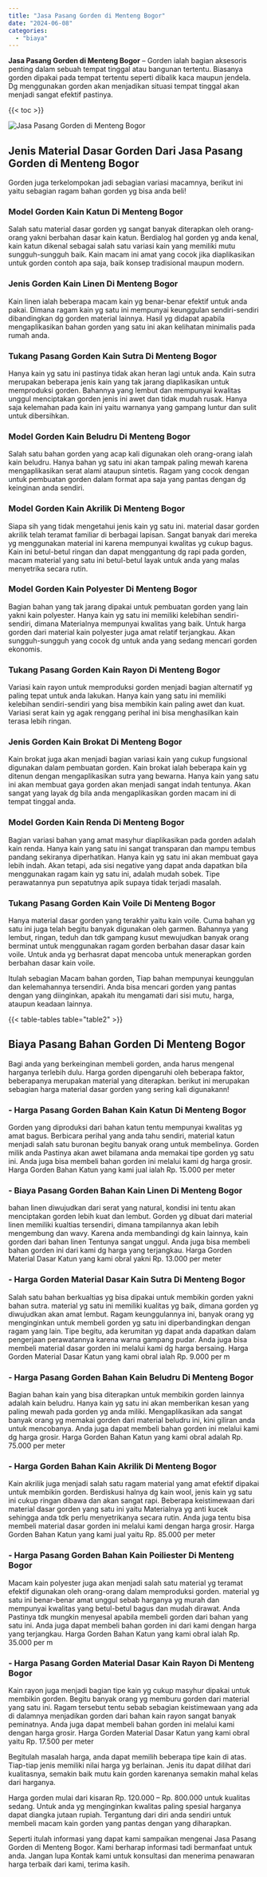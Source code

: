 ```yaml
---
title: "Jasa Pasang Gorden di Menteng Bogor"
date: "2024-06-08"
categories: 
  - "biaya"
---
```


**Jasa Pasang Gorden di Menteng Bogor** – Gorden ialah bagian aksesoris penting dalam sebuah tempat tinggal atau bangunan tertentu. Biasanya gorden dipakai pada tempat tertentu seperti dibalik kaca maupun jendela. Dg menggunakan gorden akan menjadikan situasi tempat tinggal akan menjadi sangat efektif pastinya.

{{< toc >}}

![Jasa Pasang Gorden di Menteng Bogor](/images/pasang-gorden-murah07.png)

## Jenis Material Dasar Gorden Dari Jasa Pasang Gorden di Menteng Bogor

Gorden juga terkelompokan jadi sebagian variasi macamnya, berikut ini yaitu sebagian ragam bahan gorden yg bisa anda beli!

### Model Gorden Kain Katun Di Menteng Bogor

Salah satu material dasar gorden yg sangat banyak diterapkan oleh orang-orang yakni berbahan dasar kain katun. Berdialog hal gorden yg anda kenal, kain katun dikenal sebagai salah satu variasi kain yang memiliki mutu sungguh-sungguh baik. Kain macam ini amat yang cocok jika diaplikasikan untuk gorden contoh apa saja, baik konsep tradisional maupun modern.

### Jenis Gorden Kain Linen Di Menteng Bogor

Kain linen ialah beberapa macam kain yg benar-benar efektif untuk anda pakai. Dimana ragam kain yg satu ini mempunyai keunggulan sendiri-sendiri dibandingkan dg gorden material lainnya. Hasil yg didapat apabila mengaplikasikan bahan gorden yang satu ini akan kelihatan minimalis pada rumah anda.

### Tukang Pasang Gorden Kain Sutra Di Menteng Bogor

Hanya kain yg satu ini pastinya tidak akan heran lagi untuk anda. Kain sutra merupakan beberapa jenis kain yang tak jarang diaplikasikan untuk memproduksi gorden. Bahannya yang lembut dan mempunyai kwalitas unggul menciptakan gorden jenis ini awet dan tidak mudah rusak. Hanya saja kelemahan pada kain ini yaitu warnanya yang gampang luntur dan sulit untuk dibersihkan.

### Model Gorden Kain Beludru Di Menteng Bogor

Salah satu bahan gorden yang acap kali digunakan oleh orang-orang ialah kain beludru. Hanya bahan yg satu ini akan tampak paling mewah karena mengaplikasikan serat alami ataupun sintetis. Ragam yang cocok dengan untuk pembuatan gorden dalam format apa saja yang pantas dengan dg keinginan anda sendiri.

### Model Gorden Kain Akrilik Di Menteng Bogor

Siapa sih yang tidak mengetahui jenis kain yg satu ini. material dasar gorden akrilik telah teramat familiar di berbagai lapisan. Sangat banyak dari mereka yg menggunakan material ini karena mempunyai kwalitas yg cukup bagus. Kain ini betul-betul ringan dan dapat menggantung dg rapi pada gorden, macam material yang satu ini betul-betul layak untuk anda yang malas menyetrika secara rutin.

### Model Gorden Kain Polyester Di Menteng Bogor

Bagian bahan yang tak jarang dipakai untuk pembuatan gorden yang lain yakni kain polyester. Hanya kain yg satu ini memiliki kelebihan sendiri-sendiri, dimana Materialnya mempunyai kwalitas yang baik. Untuk harga gorden dari material kain polyester juga amat relatif terjangkau. Akan sungguh-sungguh yang cocok dg untuk anda yang sedang mencari gorden ekonomis.

### Tukang Pasang Gorden Kain Rayon Di Menteng Bogor

Variasi kain rayon untuk memproduksi gorden menjadi bagian alternatif yg paling tepat untuk anda lakukan. Hanya kain yang satu ini memiliki kelebihan sendiri-sendiri yang bisa membikin kain paling awet dan kuat. Variasi serat kain yg agak renggang perihal ini bisa menghasilkan kain terasa lebih ringan.

### Jenis Gorden Kain Brokat Di Menteng Bogor

Kain brokat juga akan menjadi bagian variasi kain yang cukup fungsional digunakan dalam pembuatan gorden. Kain brokat ialah beberapa kain yg ditenun dengan mengaplikasikan sutra yang bewarna. Hanya kain yang satu ini akan membuat gaya gorden akan menjadi sangat indah tentunya. Akan sangat yang layak dg bila anda mengaplikasikan gorden macam ini di tempat tinggal anda.

### Model Gorden Kain Renda Di Menteng Bogor

Bagian variasi bahan yang amat masyhur diaplikasikan pada gorden adalah kain renda. Hanya kain yang satu ini sangat transparan dan mampu tembus pandang sekiranya diperhatikan. Hanya kain yg satu ini akan membuat gaya lebih indah. Akan tetapi, ada sisi negative yang dapat anda dapatkan bila menggunakan ragam kain yg satu ini, adalah mudah sobek. Tipe perawatannya pun sepatutnya apik supaya tidak terjadi masalah.

### Tukang Pasang Gorden Kain Voile Di Menteng Bogor

Hanya material dasar gorden yang terakhir yaitu kain voile. Cuma bahan yg satu ini juga telah begitu banyak digunakan oleh garmen. Bahannya yang lembut, ringan, teduh dan tdk gampang kusut mewujudkan banyak orang berminat untuk menggunakan ragam gorden berbahan dasar dasar kain voile. Untuk anda yg berhasrat dapat mencoba untuk menerapkan gorden berbahan dasar kain voile.

Itulah sebagian Macam bahan gorden, Tiap bahan mempunyai keunggulan dan kelemahannya tersendiri. Anda bisa mencari gorden yang pantas dengan yang diinginkan, apakah itu mengamati dari sisi mutu, harga, ataupun keadaan lainnya.

{{< table-tables table="table2" >}}

## Biaya Pasang Bahan Gorden Di Menteng Bogor

Bagi anda yang berkeinginan membeli gorden, anda harus mengenal harganya terlebih dulu. Harga gorden dipengaruhi oleh beberapa faktor, beberapanya merupakan material yang diterapkan. berikut ini merupakan sebagian harga material dasar gorden yang sering kali digunakann!

### \- Harga Pasang Gorden Bahan Kain Katun Di Menteng Bogor

Gorden yang diproduksi dari bahan katun tentu mempunyai kwalitas yg amat bagus. Berbicara perihal yang anda tahu sendiri, material katun menjadi salah satu buronan begitu banyak orang untuk membelinya. Gorden milik anda Pastinya akan awet bilamana anda memakai tipe gorden yg satu ini. Anda juga bisa membeli bahan gorden ini melalui kami dg harga grosir. Harga Gorden Bahan Katun yang kami jual ialah Rp. 15.000 per meter

### \- Biaya Pasang Gorden Bahan Kain Linen Di Menteng Bogor

bahan linen diwujudkan dari serat yang natural, kondisi ini tentu akan menciptakan gorden lebih kuat dan lembut. Gorden yg dibuat dari material linen memiliki kualtias tersendiri, dimana tampilannya akan lebih mengembung dan wavy. Karena anda membandingi dg kain lainnya, kain gorden dari bahan linen Tentunya sangat unggul. Anda juga bisa membeli bahan gorden ini dari kami dg harga yang terjangkau. Harga Gorden Material Dasar Katun yang kami obral yakni Rp. 13.000 per meter

### \- Harga Gorden Material Dasar Kain Sutra Di Menteng Bogor

Salah satu bahan berkualtias yg bisa dipakai untuk membikin gorden yakni bahan sutra. material yg satu ini memiliki kualitas yg baik, dimana gorden yg diwujudkan akan amat lembut. Ragam keunggulannya ini, banyak orang yg menginginkan untuk membeli gorden yg satu ini diperbandingkan dengan ragam yang lain. Tipe begitu, ada kerumitan yg dapat anda dapatkan dalam pengerjaan perawatannya karena warna gampang pudar. Anda juga bisa membeli material dasar gorden ini melalui kami dg harga bersaing. Harga Gorden Material Dasar Katun yang kami obral ialah Rp. 9.000 per m

### \- Harga Pasang Gorden Bahan Kain Beludru Di Menteng Bogor

Bagian bahan kain yang bisa diterapkan untuk membikin gorden lainnya adalah kain beludru. Hanya kain yg satu ini akan memberikan kesan yang paling mewah pada gorden yg anda miliki. Mengaplikasikan ada sangat banyak orang yg memakai gorden dari material beludru ini, kini giliran anda untuk mencobanya. Anda juga dapat membeli bahan gorden ini melalui kami dg harga grosir. Harga Gorden Bahan Katun yang kami obral adalah Rp. 75.000 per meter

### \- Harga Gorden Bahan Kain Akrilik Di Menteng Bogor

Kain akrilik juga menjadi salah satu ragam material yang amat efektif dipakai untuk membikin gorden. Berdiskusi halnya dg kain wool, jenis kain yg satu ini cukup ringan dibawa dan akan sangat rapi. Beberapa keistimewaan dari material dasar gorden yang satu ini yaitu Materialnya yg anti kucek sehingga anda tdk perlu menyetrikanya secara rutin. Anda juga tentu bisa membeli material dasar gorden ini melalui kami dengan harga grosir. Harga Gorden Bahan Katun yang kami jual yaitu Rp. 85.000 per meter

### \- Harga Pasang Gorden Bahan Kain Poiliester Di Menteng Bogor

Macam kain polyester juga akan menjadi salah satu material yg teramat efektif digunakan oleh orang-orang dalam memproduksi gorden. material yg satu ini benar-benar amat unggul sebab harganya yg murah dan mempunyai kwalitas yang betul-betul bagus dan mudah dirawat. Anda Pastinya tdk mungkin menyesal apabila membeli gorden dari bahan yang satu ini. Anda juga dapat membeli bahan gorden ini dari kami dengan harga yang terjangkau. Harga Gorden Bahan Katun yang kami obral ialah Rp. 35.000 per m

### \- Harga Pasang Gorden Material Dasar Kain Rayon Di Menteng Bogor

Kain rayon juga menjadi bagian tipe kain yg cukup masyhur dipakai untuk membikin gorden. Begitu banyak orang yg memburu gorden dari material yang satu ini. Ragam tersebut tentu sebab sebagian keistimewaan yang ada di dalamnya menjadikan gorden dari bahan kain rayon sangat banyak peminatnya. Anda juga dapat membeli bahan gorden ini melalui kami dengan harga grosir. Harga Gorden Material Dasar Katun yang kami obral yaitu Rp. 17.500 per meter

Begitulah masalah harga, anda dapat memilih beberapa tipe kain di atas. Tiap-tiap jenis memiliki nilai harga yg berlainan. Jenis itu dapat dilihat dari kualitasnya, semakin baik mutu kain gorden karenanya semakin mahal kelas dari harganya.

Harga gorden mulai dari kisaran Rp. 120.000 – Rp. 800.000 untuk kualitas sedang. Untuk anda yg menginginkan kwalitas paling spesial harganya dapat diangka jutaan rupiah. Tergantung dari diri anda sendiri untuk membeli macam kain gorden yang pantas dengan yang diharapkan.

Seperti itulah informasi yang dapat kami sampaikan mengenai Jasa Pasang Gorden di Menteng Bogor. Kami berharap informasi tadi bermanfaat untuk anda. Jangan lupa Kontak kami untuk konsultasi dan menerima penawaran harga terbaik dari kami, terima kasih.
